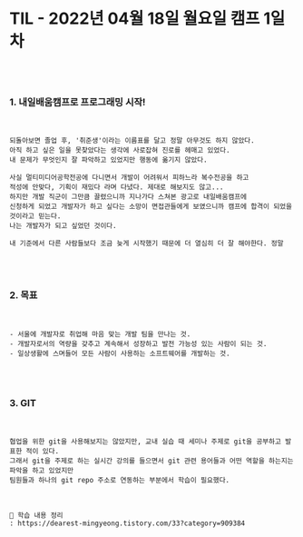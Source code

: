 # TIL - 2022년 04월 18일 월요일 캠프 1일차
<br>
<br>

### 1. 내일배움캠프로 프로그래밍 시작!   
<br>

    되돌아보면 졸업 후, '취준생'이라는 이름표를 달고 정말 아무것도 하지 않았다.  
    아직 하고 싶은 일을 못찾았다는 생각에 사로잡혀 진로를 헤매고 있었다.  
    내 문제가 무엇인지 잘 파악하고 있었지만 행동에 옮기지 않았다.  

    사실 멀티미디어공학전공에 다니면서 개발이 어려워서 피하느라 복수전공을 하고  
    적성에 안맞다, 기획이 재밌다 라며 다녔다. 제대로 해보지도 않고...  
    하지만 개발 직군이 그만큼 끌렸으니까 지나가다 스쳐본 광고로 내일배움캠프에  
    신청하게 되었고 개발자가 하고 싶다는 소망이 면접관들에게 보였으니까 캠프에 합격이 되었을 것이라고 믿는다.  
    나는 개발자가 되고 싶었던 것이다.

    내 기준에서 다른 사람들보다 조금 늦게 시작했기 때문에 더 열심히 더 잘 해야한다. 정말
<br>
<br>

### 2. 목표
<br>

    - 서울에 개발자로 취업해 마음 맞는 개발 팀을 만나는 것.  
    - 개발자로서의 역량을 갖추고 계속해서 성장하고 발전 가능성 있는 사람이 되는 것.  
    - 일상생활에 스며들어 모든 사람이 사용하는 소프트웨어를 개발하는 것.
<br>
<br>

### 3. GIT
<br>

    협업을 위한 git을 사용해보지는 않았지만, 교내 실습 때 세미나 주제로 git을 공부하고 발표한 적이 있다.  
    그래서 git을 주제로 하는 실시간 강의를 들으면서 git 관련 용어들과 어떤 역할을 하는지는 파악을 하고 있었지만  
    팀원들과 하나의 git repo 주소로 연동하는 부분에서 학습이 필요했다.
<br>

    📎 학습 내용 정리   
    : https://dearest-mingyeong.tistory.com/33?category=909384

    

